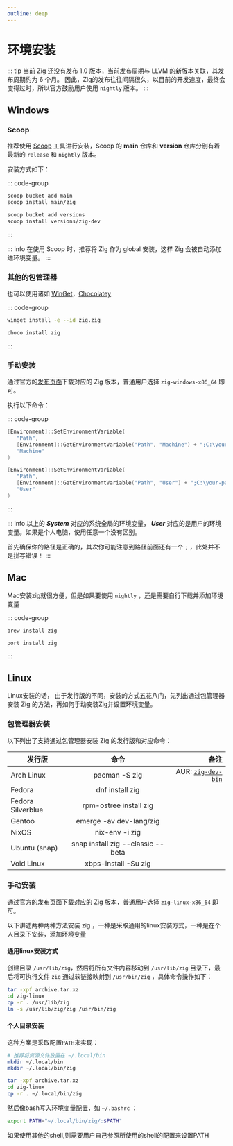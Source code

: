 ```yaml
---
outline: deep
---
```


# 环境安装

::: tip
当前 Zig 还没有发布 1.0 版本，当前发布周期与 LLVM 的新版本关联，其发布周期约为 6 个月。
因此，Zig的发布往往间隔很久，以目前的开发速度，最终会变得过时，所以官方鼓励用户使用 `nightly` 版本。
:::

## Windows

### Scoop

推荐使用 [Scoop](https://scoop.sh/#/) 工具进行安装，Scoop 的 **main** 仓库和 **version** 仓库分别有着最新的 `release` 和 `nightly` 版本。

安装方式如下：

::: code-group

```sh [Release]
scoop bucket add main
scoop install main/zig
```

```sh [Nightly]
scoop bucket add versions
scoop install versions/zig-dev
```

:::

::: info
在使用 Scoop 时，推荐将 Zig 作为 global 安装，这样 Zig 会被自动添加进环境变量。
:::

### 其他的包管理器

也可以使用诸如 [WinGet](https://github.com/microsoft/winget-cli)，[Chocolatey](https://chocolatey.org/)

::: code-group

```sh [WinGet]
winget install -e --id zig.zig
```

```sh [Chocolatey]
choco install zig
```

:::

### 手动安装

通过官方的[发布页面](https://ziglang.org/zh/download/)下载对应的 Zig 版本，普通用户选择 `zig-windows-x86_64` 即可。

执行以下命令：

::: code-group

```powershell [System]
[Environment]::SetEnvironmentVariable(
   "Path",
   [Environment]::GetEnvironmentVariable("Path", "Machine") + ";C:\your-path\zig-windows-x86_64-your-version",
   "Machine"
)
```

```powershell [User]
[Environment]::SetEnvironmentVariable(
   "Path",
   [Environment]::GetEnvironmentVariable("Path", "User") + ";C:\your-path\zig-windows-x86_64-your-version",
   "User"
)
```

:::

::: info
以上的 **_System_** 对应的系统全局的环境变量， **_User_** 对应的是用户的环境变量。如果是个人电脑，使用任意一个没有区别。

首先确保你的路径是正确的，其次你可能注意到路径前面还有一个 `;` ，此处并不是拼写错误！
:::

## Mac

Mac安装zig就很方便，但是如果要使用 `nightly` ，还是需要自行下载并添加环境变量

::: code-group

```sh [Homebrew]
brew install zig
```

```sh [MacPorts]
port install zig
```

:::

## Linux

Linux安装的话， 由于发行版的不同，安装的方式五花八门，先列出通过包管理器安装 Zig 的方法，再如何手动安装Zig并设置环境变量。

### 包管理器安装

以下列出了支持通过包管理器安装 Zig 的发行版和对应命令：

| 发行版            |               命令                |                                                                 备注 |
| ----------------- | :-------------------------------: | -------------------------------------------------------------------: |
| Arch Linux        |           pacman -S zig           | AUR: [`zig-dev-bin`](https://aur.archlinux.org/packages/zig-dev-bin) |
| Fedora            |          dnf install zig          |                                                                      |
| Fedora Silverblue |      rpm-ostree install zig       |                                                                      |
| Gentoo            |      emerge -av dev-lang/zig      |                                                                      |
| NixOS             |          nix-env -i zig           |                                                                      |
| Ubuntu (snap)     | snap install zig --classic --beta |                                                                      |
| Void Linux        |       xbps-install -Su zig        |                                                                      |

### 手动安装

通过官方的[发布页面](https://ziglang.org/zh/download/)下载对应的 Zig 版本，普通用户选择 `zig-linux-x86_64` 即可。

以下讲述两种两种方法安装 zig ，一种是采取通用的linux安装方式，一种是在个人目录下安装，添加环境变量

#### 通用linux安装方式

创建目录 `/usr/lib/zig`，然后将所有文件内容移动到 `/usr/lib/zig` 目录下，最后将可执行文件 `zig` 通过软链接映射到 `/usr/bin/zig` ，具体命令操作如下：

```sh
tar -xpf archive.tar.xz
cd zig-linux
cp -r . /usr/lib/zig
ln -s /usr/lib/zig/zig /usr/bin/zig
```

#### 个人目录安装

这种方案是采取配置`PATH`来实现：

```sh
# 推荐将资源文件放置在 ~/.local/bin
mkdir ~/.local/bin
mkdir ~/.local/bin/zig

tar -xpf archive.tar.xz
cd zig-linux
cp -r . ~/.local/bin/zig
```

然后像bash写入环境变量配置，如 `~/.bashrc` ：

```sh
export PATH="~/.local/bin/zig/:$PATH"
```

如果使用其他的shell,则需要用户自己参照所使用的shell的配置来设置PATH
